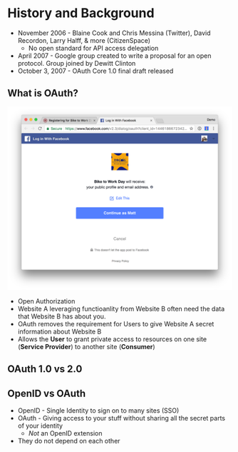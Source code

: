 # History and Background

- November 2006 - Blaine Cook and Chris Messina (Twitter), David Recordon, Larry Halff, & more (CitizenSpace)
  - No open standard for API access delegation
- April 2007 - Google group created to write a proposal for an open protocol. Group joined by Dewitt Clinton
- October 3, 2007 - OAuth Core 1.0 final draft released

## What is OAuth?

![OAuth Example](./assets/oauth-example.png)

- Open Authorization
- Website A leveraging functioanlity from Website B often need the data that Website B has about you.
- OAuth removes the requirement for Users to give Website A secret information about Website B
- Allows the **User** to grant private access to resources on one site (**Service Provider**) to another site (**Consumer**)

## OAuth 1.0 vs 2.0

## OpenID vs OAuth

- OpenID - Single Identity to sign on to many sites (SSO)
- OAuth - Giving access to your stuff without sharing all the secret parts of your identity
  - *Not* an OpenID extension
- They do not depend on each other

